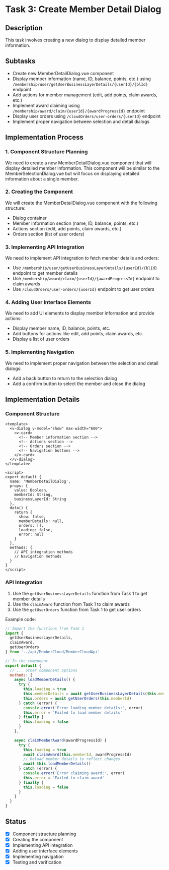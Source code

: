 # Task 3: Create Member Detail Dialog

## Description
This task involves creating a new dialog to display detailed member information.

## Subtasks
- Create new MemberDetailDialog.vue component
- Display member information (name, ID, balance, points, etc.) using `/membership/user/getUserBusinessLayerDetails/{userId}/{blId}` endpoint
- Add actions for member management (edit, add points, claim awards, etc.)
- Implement award claiming using `/membership/award/claim/{userId}/{awardProgressId}` endpoint
- Display user orders using `/cloudOrders/user-orders/{userId}` endpoint
- Implement proper navigation between selection and detail dialogs

## Implementation Process

### 1. Component Structure Planning
We need to create a new MemberDetailDialog.vue component that will display detailed member information. This component will be similar to the MemberSelectionDialog.vue but will focus on displaying detailed information about a single member.

### 2. Creating the Component
We will create the MemberDetailDialog.vue component with the following structure:
- Dialog container
- Member information section (name, ID, balance, points, etc.)
- Actions section (edit, add points, claim awards, etc.)
- Orders section (list of user orders)

### 3. Implementing API Integration
We need to implement API integration to fetch member details and orders:
- Use `/membership/user/getUserBusinessLayerDetails/{userId}/{blId}` endpoint to get member details
- Use `/membership/award/claim/{userId}/{awardProgressId}` endpoint to claim awards
- Use `/cloudOrders/user-orders/{userId}` endpoint to get user orders

### 4. Adding User Interface Elements
We need to add UI elements to display member information and provide actions:
- Display member name, ID, balance, points, etc.
- Add buttons for actions like edit, add points, claim awards, etc.
- Display a list of user orders

### 5. Implementing Navigation
We need to implement proper navigation between the selection and detail dialogs:
- Add a back button to return to the selection dialog
- Add a confirm button to select the member and close the dialog

## Implementation Details

### Component Structure
```vue
<template>
  <v-dialog v-model="show" max-width="600">
    <v-card>
      <!-- Member information section -->
      <!-- Actions section -->
      <!-- Orders section -->
      <!-- Navigation buttons -->
    </v-card>
  </v-dialog>
</template>

<script>
export default {
  name: 'MemberDetailDialog',
  props: {
    value: Boolean,
    memberId: String,
    businessLayerId: String
  },
  data() {
    return {
      show: false,
      memberDetails: null,
      orders: [],
      loading: false,
      error: null
    }
  },
  methods: {
    // API integration methods
    // Navigation methods
  }
}
</script>
```

### API Integration
1. Use the `getUserBusinessLayerDetails` function from Task 1 to get member details
2. Use the `claimAward` function from Task 1 to claim awards
3. Use the `getUserOrders` function from Task 1 to get user orders

Example code:
```javascript
// Import the functions from Task 1
import { 
  getUserBusinessLayerDetails, 
  claimAward, 
  getUserOrders 
} from '../api/MemberCloud/MemberCloudApi'

// In the component
export default {
  // ... other component options
  methods: {
    async loadMemberDetails() {
      try {
        this.loading = true
        this.memberDetails = await getUserBusinessLayerDetails(this.memberId, this.businessLayerId)
        this.orders = await getUserOrders(this.memberId)
      } catch (error) {
        console.error('Error loading member details:', error)
        this.error = 'Failed to load member details'
      } finally {
        this.loading = false
      }
    },

    async claimMemberAward(awardProgressId) {
      try {
        this.loading = true
        await claimAward(this.memberId, awardProgressId)
        // Reload member details to reflect changes
        await this.loadMemberDetails()
      } catch (error) {
        console.error('Error claiming award:', error)
        this.error = 'Failed to claim award'
      } finally {
        this.loading = false
      }
    }
  }
}
```

## Status
- [x] Component structure planning
- [x] Creating the component
- [x] Implementing API integration
- [x] Adding user interface elements
- [x] Implementing navigation
- [x] Testing and verification
